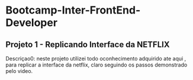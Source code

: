 # Bootcamp-Inter-FrontEnd-Developer


## Projeto 1 - Replicando Interface da NETFLIX

Descriçao0: 
    neste projeto utilizei todo oconhecimento adquirido ate aqui , para replicar a interface da netflix, claro seguindo os passos demonstrado pelo video.